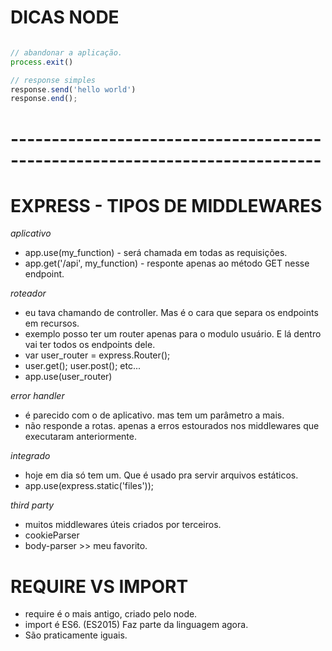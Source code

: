 # DICAS NODE 

```javascript

// abandonar a aplicação.
process.exit()	

// response simples
response.send('hello world')
response.end();

```
# ----------------------------------------------------------------------------
# EXPRESS - TIPOS DE MIDDLEWARES

*aplicativo*
- app.use(my_function) - será chamada em todas as requisições.
- app.get('/api', my_function) - responte apenas ao método GET nesse endpoint. 

*roteador*
- eu tava chamando de controller. Mas é o cara que separa os endpoints em recursos.
- exemplo posso ter um router apenas para o modulo usuário. E lá dentro vai ter todos os endpoints dele.
- var user_router = express.Router();
- user.get(); user.post(); etc...
- app.use(user_router)

*error handler*
- é parecido com o de aplicativo. mas tem um parâmetro a mais.
- não responde a rotas. apenas a erros estourados nos middlewares que executaram anteriormente.

*integrado*
- hoje em dia só tem um. Que é usado pra servir arquivos estáticos.
- app.use(express.static('files'));

*third party*
- muitos middlewares úteis criados por terceiros.
- cookieParser
- body-parser >> meu favorito.


# REQUIRE VS IMPORT
- require é o mais antigo, criado pelo node.
- import é ES6. (ES2015) Faz parte da linguagem agora.
- São praticamente iguais.